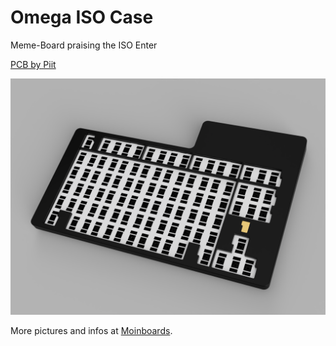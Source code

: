 # Omega ISO Case

Meme-Board praising the ISO Enter

[PCB by Piit](https://github.com/piit79/omega-iso-keyboard)

![OmegaISO](https://github.com/Technofrikus/Omega-Iso-Case/blob/master/images/caserender.png)

More pictures and infos at [Moinboards](https://moinboards.de/projects/isoding/).
